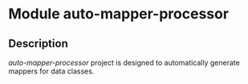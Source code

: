 # Module auto-mapper-processor

## Description
*auto-mapper-processor* project is designed to automatically generate mappers for data classes.
